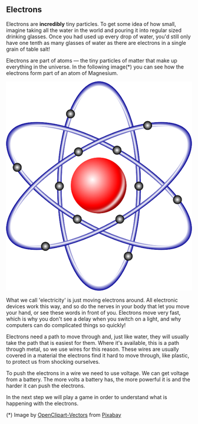 ## Electrons

Electrons are **incredibly** tiny particles. To get some idea of how small, imagine taking all the water in the world and pouring it into regular sized drinking glasses. Once you had used up every drop of water, you'd still only have one tenth as many glasses of water as there are electrons in a single grain of table salt!

Electrons are part of atoms — the tiny particles of matter that make up everything in the universe. In the following image(*) you can see how the electrons form part of an atom of Magnesium.

![Electrons_around_an_atom_kernel](images/atom-nucleus-153152_640.png)

What we call 'electricity' is just moving electrons around. All electronic devices work this way, and so do the nerves in your body that let you move your hand, or see these words in front of you. Electrons move very fast, which is why you don't see a delay when you switch on a light, and why computers can do complicated things so quickly!

Electrons need a path to move through and, just like water, they will usually take the path that is easiest for them. Where it's available, this is a path through metal, so we use wires for this reason. These wires are usually covered in a material the electrons find it hard to move through, like plastic, to protect us from shocking ourselves.

To push the electrons in a wire we need to use voltage. We can get voltage from a battery. The more volts a battery has, the more powerful it is and the harder it can push the electrons.

In the next step we will play a game in order to understand what is happening with the electrons.


(*) Image by <a href="https://pixabay.com/users/OpenClipart-Vectors-30363/?utm_source=link-attribution&utm_medium=referral&utm_campaign=image&utm_content=153152">OpenClipart-Vectors</a> from <a href="https://pixabay.com/?utm_source=link-attribution&utm_medium=referral&utm_campaign=image&utm_content=153152">Pixabay</a>
